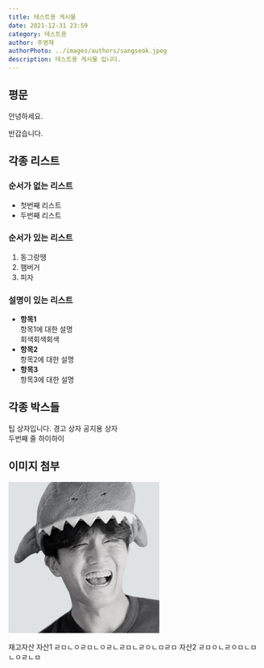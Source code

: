 ```yaml
---
title: 테스트용 게시물
date: 2021-12-31 23:59
category: 테스트용
author: 주영재
authorPhoto: ../images/authors/sangseok.jpeg
description: 테스트용 게시물 입니다.
---
```


## 평문

안녕하세요.

<gray-text>반갑습니다.</gray-text>

## 각종 리스트

### 순서가 없는 리스트

- 첫번째 리스트
- 두번째 리스트

### 순서가 있는 리스트

1. 동그랑땡
2. 햄버거
3. 피자

### 설명이 있는 리스트

- **항목1**</br>항목1에 대한 설명<br/><gray-text>회색회색회색</gray-text>
- **항목2**</br>항목2에 대한 설명
- **항목3**</br>항목3에 대한 설명

## 각종 박스들

<tip-box>팁 상자입니다.</tip-box>
<caution-box>경고 상자</caution-box>
<notice-box>공지용 상자</br>두번째 줄</notice-box>
<gray-box title="제목">하이하이</gray-box>

## 이미지 첨부

![유상석 기획자](../images/authors/sangseok.jpeg)

<invisible-table>
<thead>
  <tr>
    <th rowspan="2">재고자산</th>
    <th>자산1</th>
    <th>ㄹㅁㄴㅇㄹㅁㄴㅇㄹㄴㄹㅁㄴㄹㅇㄴㅁㄹㅁ</th>
  </tr>
  <tr>
    <td>자산2</td>
    <td>ㄹㅁㅇㄴㄹㅇㅁㄴㅁㄴㅇㄹㄴㅁ</td>
  </tr>
</thead>
</invisible-table>
